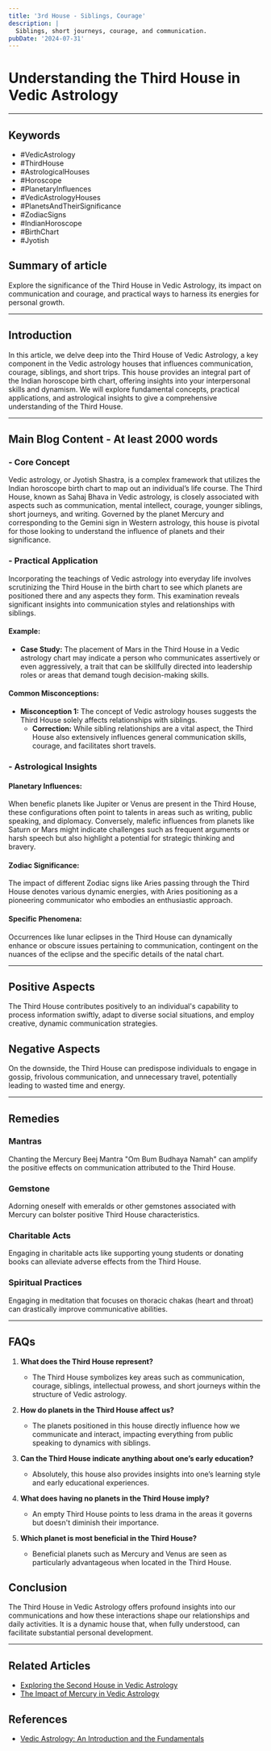 ```yaml
---
title: '3rd House - Siblings, Courage'
description: |
  Siblings, short journeys, courage, and communication.
pubDate: '2024-07-31'
---
```


# Understanding the Third House in Vedic Astrology

---

## Keywords
- #VedicAstrology
- #ThirdHouse
- #AstrologicalHouses
- #Horoscope
- #PlanetaryInfluences
- #VedicAstrologyHouses
- #PlanetsAndTheirSignificance
- #ZodiacSigns
- #IndianHoroscope
- #BirthChart
- #Jyotish

## Summary of article
Explore the significance of the Third House in Vedic Astrology, its impact on communication and courage, and practical ways to harness its energies for personal growth.

---

## Introduction
In this article, we delve deep into the Third House of Vedic Astrology, a key component in the Vedic astrology houses that influences communication, courage, siblings, and short trips. This house provides an integral part of the Indian horoscope birth chart, offering insights into your interpersonal skills and dynamism. We will explore fundamental concepts, practical applications, and astrological insights to give a comprehensive understanding of the Third House.

---

## Main Blog Content - At least 2000 words

### - Core Concept
Vedic astrology, or Jyotish Shastra, is a complex framework that utilizes the Indian horoscope birth chart to map out an individual’s life course. The Third House, known as Sahaj Bhava in Vedic astrology, is closely associated with aspects such as communication, mental intellect, courage, younger siblings, short journeys, and writing. Governed by the planet Mercury and corresponding to the Gemini sign in Western astrology, this house is pivotal for those looking to understand the influence of planets and their significance.

### - Practical Application
Incorporating the teachings of Vedic astrology into everyday life involves scrutinizing the Third House in the birth chart to see which planets are positioned there and any aspects they form. This examination reveals significant insights into communication styles and relationships with siblings.

#### Example:
- **Case Study:** The placement of Mars in the Third House in a Vedic astrology chart may indicate a person who communicates assertively or even aggressively, a trait that can be skillfully directed into leadership roles or areas that demand tough decision-making skills.

#### Common Misconceptions:
- **Misconception 1:** The concept of Vedic astrology houses suggests the Third House solely affects relationships with siblings.
  - **Correction:** While sibling relationships are a vital aspect, the Third House also extensively influences general communication skills, courage, and facilitates short travels.

### - Astrological Insights
#### Planetary Influences:
When benefic planets like Jupiter or Venus are present in the Third House, these configurations often point to talents in areas such as writing, public speaking, and diplomacy. Conversely, malefic influences from planets like Saturn or Mars might indicate challenges such as frequent arguments or harsh speech but also highlight a potential for strategic thinking and bravery.

#### Zodiac Significance:
The impact of different Zodiac signs like Aries passing through the Third House denotes various dynamic energies, with Aries positioning as a pioneering communicator who embodies an enthusiastic approach.

#### Specific Phenomena:
Occurrences like lunar eclipses in the Third House can dynamically enhance or obscure issues pertaining to communication, contingent on the nuances of the eclipse and the specific details of the natal chart.

---

## Positive Aspects
The Third House contributes positively to an individual's capability to process information swiftly, adapt to diverse social situations, and employ creative, dynamic communication strategies.

## Negative Aspects
On the downside, the Third House can predispose individuals to engage in gossip, frivolous communication, and unnecessary travel, potentially leading to wasted time and energy.

---

## Remedies

### Mantras
Chanting the Mercury Beej Mantra "Om Bum Budhaya Namah" can amplify the positive effects on communication attributed to the Third House.

### Gemstone
Adorning oneself with emeralds or other gemstones associated with Mercury can bolster positive Third House characteristics.

### Charitable Acts
Engaging in charitable acts like supporting young students or donating books can alleviate adverse effects from the Third House.

### Spiritual Practices
Engaging in meditation that focuses on thoracic chakas (heart and throat) can drastically improve communicative abilities.

---

## FAQs
1. **What does the Third House represent?**
   - The Third House symbolizes key areas such as communication, courage, siblings, intellectual prowess, and short journeys within the structure of Vedic astrology.
   
2. **How do planets in the Third House affect us?**
   - The planets positioned in this house directly influence how we communicate and interact, impacting everything from public speaking to dynamics with siblings.

3. **Can the Third House indicate anything about one’s early education?**
   - Absolutely, this house also provides insights into one’s learning style and early educational experiences.

4. **What does having no planets in the Third House imply?**
   - An empty Third House points to less drama in the areas it governs but doesn't diminish their importance.

5. **Which planet is most beneficial in the Third House?**
   - Beneficial planets such as Mercury and Venus are seen as particularly advantageous when located in the Third House.

## Conclusion
The Third House in Vedic Astrology offers profound insights into our communications and how these interactions shape our relationships and daily activities. It is a dynamic house that, when fully understood, can facilitate substantial personal development.

---

## Related Articles
- [Exploring the Second House in Vedic Astrology](link)
- [The Impact of Mercury in Vedic Astrology](link)

## References
- [Vedic Astrology: An Introduction and the Fundamentals](https://www.vedicastrology.com/)
